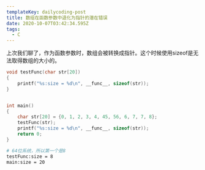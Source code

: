 ```yaml
---
templateKey: dailycoding-post
title: 数组在函数参数中退化为指针的潜在错误
date: 2020-10-07T03:42:34.595Z
tags:
  - C
---
```

上次我们聊了，作为函数参数时，数组会被转换成指针。这个时候使用sizeof是无法取得数组的大小的。

```c
void testFunc(char str[20])
{
	printf("%s:size = %d\n", __func__, sizeof(str));
}


int main()
{
    char str[20] = {0, 1, 2, 3, 4, 45, 56, 6, 7, 7, 8};
    testFunc(str);
    printf("%s:size = %d\n", __func__, sizeof(str));
    return 0;
}
```

```bash
# 64位系统，所以第一个是8
testFunc:size = 8
main:size = 20
```

